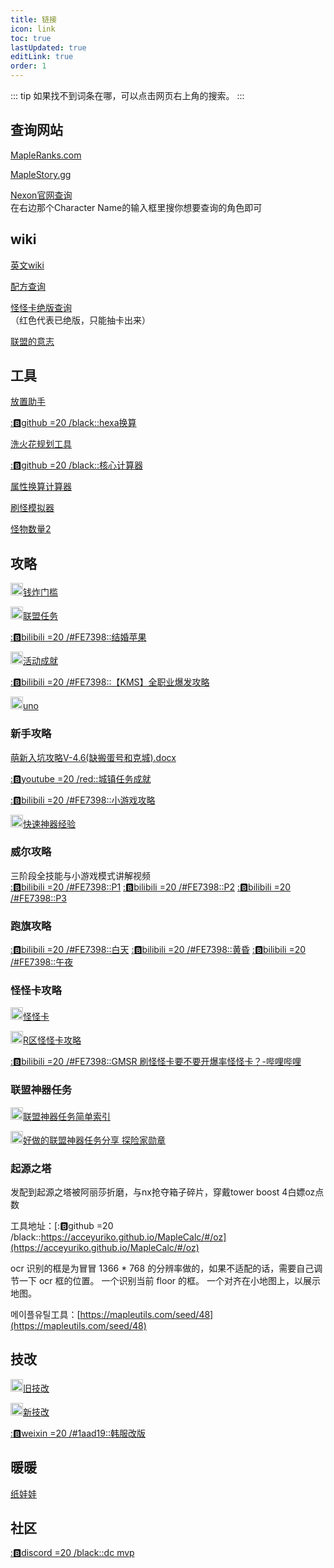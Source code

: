 ```yaml
---
title: 链接
icon: link
toc: true
lastUpdated: true
editLink: true
order: 1
---
```


::: tip
如果找不到词条在哪，可以点击网页右上角的搜索。
:::

## 查询网站

[MapleRanks.com](https://mapleranks.com/)

[MapleStory.gg](https://maplestory.gg/)

[Nexon官网查询](https://maplestory.nexon.net/rankings/overall-ranking/legendary?rebootIndex=1)\
在右边那个Character Name的输入框里搜你想要查询的角色即可

## wiki

[英文wiki](https://maplestorywiki.net)

[配方查询](https://maplestory.fandom.com/wiki/)

[怪怪卡绝版查询](https://maplestory.fandom.com/wiki/Familiars)\
（红色代表已绝版，只能抽卡出来）

[联盟的意志](https://maplestory.fandom.com/wiki/Quests/60/The_Birth_of_an_Alliance)

## 工具

[放置助手](https://maplemaps.net/)

[::b:github =20 /black::hexa换算](https://adamoptim.github.io/hexastatCalculator/)

[洗火花规划工具](https://www.whackybeanz.com/calc/equips/flames)

[::b:github =20 /black::核心计算器](https://soundmark.github.io/maple-nodes/)

[属性换算计算器](https://maplescouter.com/input)

[刷怪模拟器](https://maplemaps.net/world-map/?worldMap=GWorldMap&parentWorld=)

[怪物数量2](https://maplemaps.net/)

## 攻略

[<img height="20" width="20" src="/images/nga.png" />钱炸门槛](https://nga.178.com/read.php?tid=32656171)

[<img height="20" width="20" src="/images/nga.png" />联盟任务](https://ngabbs.com/read.php?tid=40559011&_fu=64977703%2C1)

[::b:bilibili =20 /#FE7398::结婚苹果](https://www.bilibili.com/video/BV1CM4y1V7sm)

[<img height="20" width="20" src="/images/nga.png" />活动成就](https://nga.178.com/read.php?tid=42544267)

[::b:bilibili =20 /#FE7398::【KMS】全职业爆发攻略](https://www.bilibili.com/video/BV1oh4117737/?share_source=copy_web&vd_source=e71db14c24385916619a121a3339e371)

[<img height="20" width="20" src="/images/nga.png" />uno](https://bbs.nga.cn/read.php?tid=40624115)

### 新手攻略

[萌新入坑攻略V-4.6(缺搬蛋号和克城).docx](https://share.weiyun.com/CiSxdH2R)

[::b:youtube =20 /red::城镇任务成就](https://www.youtube.com/watch?v=97rAY0991cw&list=PLbjttMlwq5MD05Th4LZZPt6IJ0qveBSBL)

[::b:bilibili =20 /#FE7398::小游戏攻略](https://www.bilibili.com/video/BV1gs4y1C7mz)

[<img height="20" width="20" src="/images/nga.png" />快速神器经验](https://nga.178.com/read.php?tid=40559011)

### 威尔攻略

三阶段全技能与小游戏模式讲解视频\
[::b:bilibili =20 /#FE7398::P1](https://www.bilibili.com/video/BV1TE411y74x)
[::b:bilibili =20 /#FE7398::P2](https://www.bilibili.com/video/BV1TE411y7Wi)
[::b:bilibili =20 /#FE7398::P3](https://www.bilibili.com/video/BV1TE411y78i)

### 跑旗攻略

[::b:bilibili =20 /#FE7398::白天](https://www.bilibili.com/video/BV1VL4y1Y7Cd)
[::b:bilibili =20 /#FE7398::黄昏](https://www.bilibili.com/video/BV1Xq4y1Q7r9)
[::b:bilibili =20 /#FE7398::午夜](https://www.bilibili.com/video/BV1XU4y1E7Eg)

### 怪怪卡攻略

[<img height="20" width="20" src="/images/nga.png" />怪怪卡](https://nga.178.com/read.php?tid=21303273)

[<img height="20" width="20" src="/images/nga.png" />R区怪怪卡攻略](https://g.nga.cn/read.php?tid=32550238)

[::b:bilibili =20 /#FE7398::GMSR 刷怪怪卡要不要开爆率怪怪卡？-哔哩哔哩](https://b23.tv/dccoKhq)

### 联盟神器任务

[<img height="20" width="20" src="/images/nga.png" />联盟神器任务简单索引](https://ngabbs.com/read.php?tid=40538863)

[<img height="20" width="20" src="/images/nga.png" />好做的联盟神器任务分享 探险家勋章](https://bbs.nga.cn/read.php?tid=40559011)

### 起源之塔

发配到起源之塔被阿丽莎折磨，与nx抢夺箱子碎片，穿戴tower boost 4白嫖oz点数

工具地址：[::b:github =20 /black::https://acceyuriko.github.io/MapleCalc/#/oz](https://acceyuriko.github.io/MapleCalc/#/oz)

ocr 识别的框是为冒冒 1366 * 768 的分辨率做的，如果不适配的话，需要自己调节一下 ocr 框的位置。
一个识别当前 floor 的框。
一个对齐在小地图上，以展示地图。

메이플유틸工具：[https://mapleutils.com/seed/48](https://mapleutils.com/seed/48)

## 技改

[<img height="20" width="20" src="/images/nga.png" />旧技改](https://ngabbs.com/read.php?tid=41611040)

[<img height="20" width="20" src="/images/nga.png" />新技改](https://bbs.nga.cn/read.php?tid=42694980&_fp=2&rand=761)

[::b:weixin =20 /#1aad19::韩服改版](https://mp.weixin.qq.com/s?__biz=MzU0OTM0MjYzMA==&mid=2247498982&idx=1&sn=35025209cbc60086ca8fd85aa1122573&chksm=fbb3e02fccc46939c10a9927ef0c529c50b44eec1b1fcd3650b68fae65370f299819e897d065&mpshare=1&scene=23&srcid=1215OTxkFSNjDQMTveXmwDwj&sharer_shareinfo=c4c5b90bb7dd303619bc8b81f838daac&sharer_shareinfo_first=c4c5b90bb7dd303619bc8b81f838daac#rd)

## 暖暖

[纸娃娃](https://mxd.dvg.cn/zhiwawa/#)

## 社区

[::b:discord =20 /black::dc mvp](https://discord.gg/gHavpznWEU)
